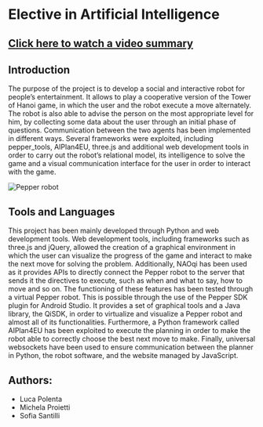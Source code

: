# Elective in Artificial Intelligence

## [Click here to watch a video summary](https://www.youtube.com/watch?v=XQVYMuwKDL8)

## Introduction

The purpose of the project is to develop a social and interactive robot for people’s entertainment. It allows to play a cooperative version of the Tower of Hanoi game, in which the user and the robot execute a move alternately. The robot is also able to advise the person on the most appropriate level for him, by collecting some data about the user through an initial phase of questions. Communication between the two agents has been implemented in different ways. Several frameworks were exploited, including pepper_tools, AIPlan4EU, three.js and additional web development tools in order to carry out the robot’s relational model, its intelligence to solve the game and a visual communication interface for the user in order to interact with the game.

![Pepper robot](https://th.bing.com/th/id/R.e60021353905ca6760f03bbc100c2f8c?rik=j%2f2wtT0pY0WCyQ&riu=http%3a%2f%2finfozene.com%2fblogging%2fwp-content%2fuploads%2f2017%2f09%2fSoftbank-humanoid-pepper-robot-427x640.jpg&ehk=rwkBpazEpC3zfepxlsev%2b%2fwZp3ZIWmRc59exsirb9EU%3d&risl=&pid=ImgRaw&r=0)

## Tools and Languages
This project has been mainly developed through Python and web development tools. Web development tools, including frameworks such as three.js and jQuery, allowed the creation of a graphical environment in which the user can visualize the progress of the game and interact to make the next move for solving the problem. Additionally, NAOqi has been used as it provides APIs to directly connect the Pepper robot to the server that sends it the directives to execute, such as when and what to say, how to move and so on. The functioning of these features has been tested through a virtual Pepper robot. This is possible through the use of the Pepper SDK plugin for Android Studio. It provides a set of graphical tools and a Java library, the QiSDK, in order to virtualize and visualize a Pepper robot and almost all of its functionalities. Furthermore, a Python framework called AIPlan4EU has been exploited to execute the planning in order to make the robot able to correctly choose the best next move to make. Finally, universal websockets have been used to ensure communication between the planner in Python, the robot software, and the website managed by JavaScript.

## Authors:
* Luca Polenta
* Michela Proietti
* Sofia Santilli
